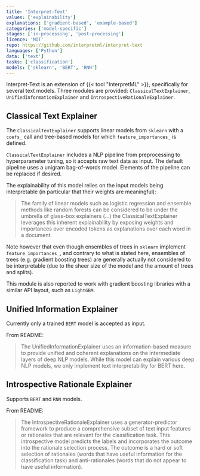 ```yaml
---
title: 'Interpret-Text'
values: ['explainability']
explanations: ['gradient-based', 'example-based']
categories: ['model-specific']
stages: ['in-processing', 'post-processing']
licence: 'MIT'
repo: https://github.com/interpretml/interpret-text
languages: ['Python']
data: ['text']
tasks: ['classification']
models: ['sklearn', 'BERT', 'RNN']
---
```


Interpret-Text is an extension of {{< tool "InterpretML" >}}, specifically for several text models.
Three modules are provided: `ClassicalTextExplainer`, `UnifiedInformationExplainer` and `IntrospectiveRationaleExplainer`.

## Classical Text Explainer

The `ClassicalTextExplainer` supports linear models from `sklearn` with a `coefs_` call and tree-based models for which `feature_importances_` is defined.

`ClassicalTextExplainer` includes a NLP pipeline from preprocessing to hyperparameter tuning, so it accepts raw text data as input.
The default pipeline uses a unigram bag-of-words model.
Elements of the pipeline can be replaced if desired.

The explainability of this model relies on the input models being interpretable (in particular that their weights are meaningful):

> The family of linear models such as logistic regression and ensemble methods like random forests can be considered to be under the umbrella of glass-box explainers (...) the ClassicalTextExplainer leverages this inherent explainability by exposing weights and importances over encoded tokens as explanations over each word in a document.

Note however that even though ensembles of trees in `sklearn` implement `feature_importances_`, and contrary to what is stated here, ensembles of trees (e.g. gradient boosting trees) are generally actually not considered to be interpretable (due to the sheer size of the model and the amount of trees and splits).

This module is also reported to work with gradient boosting libraries with a similar API layout, such as `LightGBM`.

## Unified Information Explainer

Currently only a trained `BERT` model is accepted as input.

From README:

> The UnifiedInformationExplainer uses an information-based measure to provide unified and coherent explanations on the intermediate layers of deep NLP models. While this model can explain various deep NLP models, we only implement text interpretability for BERT here.

## Introspective Rationale Explainer

Supports `BERT` and `RNN` models.

From README:

> The IntrospectiveRationaleExplainer uses a generator-predictor framework to produce a comprehensive subset of text input features or rationales that are relevant for the classification task. This introspective model predicts the labels and incorporates the outcome into the rationale selection process. The outcome is a hard or soft selection of rationales (words that have useful information for the classification task) and anti-rationales (words that do not appear to have useful information).

